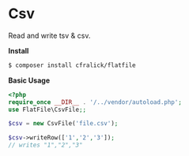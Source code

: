 Csv
====

Read and write tsv & csv.

__Install__  
```bash
$ composer install cfralick/flatfile
```

__Basic Usage__  
```php
<?php
require_once __DIR__ . '/../vendor/autoload.php';
use FlatFile\CsvFile;;

$csv = new CsvFile('file.csv');

$csv->writeRow(['1','2','3']);
// writes "1","2","3"
```

